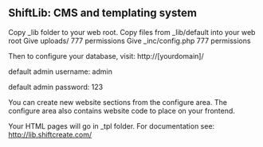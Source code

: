 ShiftLib: CMS and templating system
--

Copy _lib folder to your web root.
Copy files from _lib/default into your web root
Give uploads/ 777 permissions
Give _inc/config.php 777 permissions

Then to configure your database, visit:
http://[yourdomain]/

default admin username:
admin

default admin password:
123

You can create new website sections from the configure area.
The configure area also contains website code to place on your frontend.

Your HTML pages will go in _tpl folder.
For documentation see:
http://lib.shiftcreate.com/